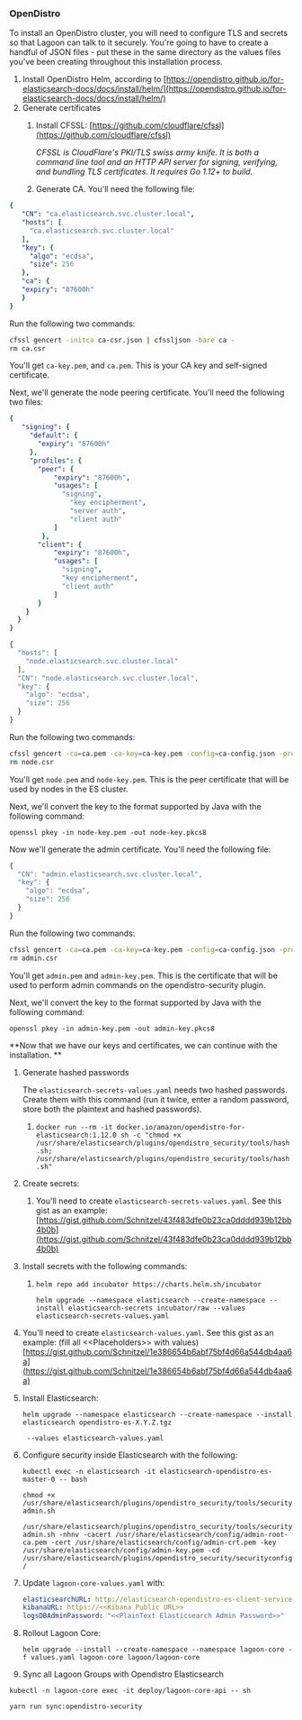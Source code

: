 ### OpenDistro

To install an OpenDistro cluster, you will need to configure TLS and secrets so that Lagoon can talk to it securely. You're going to have to create a handful of JSON files - put these in the same directory as the values files you've been creating throughout this installation process.

1. Install OpenDistro Helm, according to [https://opendistro.github.io/for-elasticsearch-docs/docs/install/helm/](https://opendistro.github.io/for-elasticsearch-docs/docs/install/helm/)
2. Generate certificates
   1.  Install CFSSL:  [https://github.com/cloudflare/cfssl](https://github.com/cloudflare/cfssl)

       _CFSSL is CloudFlare's PKI/TLS swiss army knife. It is both a command line tool and an HTTP API server for signing, verifying, and bundling TLS certificates. It requires Go 1.12+ to build._
   2. Generate CA. You'll need the following file:

```yaml title="ca-csr.json"
{
   "CN": "ca.elasticsearch.svc.cluster.local",
   "hosts": [
     "ca.elasticsearch.svc.cluster.local"
   ],
   "key": {
     "algo": "ecdsa",
     "size": 256
   },
   "ca": {
   "expiry": "87600h"
   }
}
```

Run the following two commands:

```bash
cfssl gencert -initca ca-csr.json | cfssljson -bare ca -
rm ca.csr
```

You'll get `ca-key.pem`, and `ca.pem`. This is your CA key and self-signed certificate.

Next, we'll generate the node peering certificate. You'll need the following two files:

```yaml title="ca-config.json"
{
   "signing": {
     "default": {
       "expiry": "87600h"
     },
     "profiles": {
       "peer": {
           "expiry": "87600h",
           "usages": [
             "signing",
               "key encipherment",
               "server auth",
               "client auth"
           ]
        },
       "client": {
           "expiry": "87600h",
           "usages": [
             "signing",
             "key encipherment",
             "client auth"
           ]
       }
    }
  }
}
```

```javascript title="node.json"
{
  "hosts": [
    "node.elasticsearch.svc.cluster.local"
  ],
  "CN": "node.elasticsearch.svc.cluster.local",
  "key": {
    "algo": "ecdsa",
    "size": 256
  }
}
```

Run the following two commands:

```bash
cfssl gencert -ca=ca.pem -ca-key=ca-key.pem -config=ca-config.json -profile=peer node.json | cfssljson -bare node
rm node.csr
```

You'll get `node.pem` and `node-key.pem`. This is the peer certificate that will be used by nodes in the ES cluster.

Next, we'll convert the key to the format supported by Java with the following command:

`openssl pkey -in node-key.pem -out node-key.pkcs8`

Now we'll generate the admin certificate. You'll need the following file:

```javascript title="admin.json"
{
  "CN": "admin.elasticsearch.svc.cluster.local",
  "key": {
    "algo": "ecdsa",
    "size": 256
  }
}
```

Run the following two commands:

```bash
cfssl gencert -ca=ca.pem -ca-key=ca-key.pem -config=ca-config.json -profile=client admin.json | cfssljson -bare admin
rm admin.csr
```

You'll get `admin.pem` and `admin-key.pem`. This is the certificate that will be used to perform admin commands on the opendistro-security plugin.

Next, we'll convert the key to the format supported by Java with the following command:

`openssl pkey -in admin-key.pem -out admin-key.pkcs8`

**Now that we have our keys and certificates, we can continue with the installation. **

1.  Generate hashed passwords

    The `elasticsearch-secrets-values.yaml` needs two hashed passwords. Create them with this command (run it twice, enter a random password, store both the plaintext and hashed passwords).

    1. `docker run --rm -it docker.io/amazon/opendistro-for-elasticsearch:1.12.0 sh -c "chmod +x /usr/share/elasticsearch/plugins/opendistro_security/tools/hash.sh; /usr/share/elasticsearch/plugins/opendistro_security/tools/hash.sh"`
2. Create secrets:
   1. You'll need to create `elasticsearch-secrets-values.yaml`. See this gist as an example: [https://gist.github.com/Schnitzel/43f483dfe0b23ca0dddd939b12bb4b0b](https://gist.github.com/Schnitzel/43f483dfe0b23ca0dddd939b12bb4b0b)
3. Install secrets with the following commands:
   1. `helm repo add incubator https://charts.helm.sh/incubator`

       `helm upgrade --namespace elasticsearch --create-namespace --install elasticsearch-secrets incubator/raw --values elasticsearch-secrets-values.yaml `
4. You'll need to create `elasticsearch-values.yaml`.  See this gist as an example: (fill all <\<Placeholders>> with values) [https://gist.github.com/Schnitzel/1e386654b6abf75bf4d66a544db4aa6a](https://gist.github.com/Schnitzel/1e386654b6abf75bf4d66a544db4aa6a)
5. Install Elasticsearch:

    `helm upgrade --namespace elasticsearch --create-namespace --install elasticsearch opendistro-es-X.Y.Z.tgz`

    `  --values elasticsearch-values.yaml  `
6. Configure security inside Elasticsearch with the following:

    `kubectl exec -n elasticsearch -it elasticsearch-opendistro-es-master-0 -- bash`

    `chmod +x /usr/share/elasticsearch/plugins/opendistro_security/tools/securityadmin.sh`

    `/usr/share/elasticsearch/plugins/opendistro_security/tools/securityadmin.sh -nhnv -cacert /usr/share/elasticsearch/config/admin-root-ca.pem -cert /usr/share/elasticsearch/config/admin-crt.pem -key /usr/share/elasticsearch/config/admin-key.pem -cd /usr/share/elasticsearch/plugins/opendistro_security/securityconfig/`
7. Update `lagoon-core-values.yaml` with:

      ```yaml title="lagoon-core-values.yaml"
      elasticsearchURL: http://elasticsearch-opendistro-es-client-service.elasticsearch.svc.cluster.local:9200
      kibanaURL: https://<<Kibana Public URL>>
      logsDBAdminPassword: "<<PlainText Elasticsearch Admin Password>>"
      ```

8. Rollout Lagoon Core:

   `helm upgrade --install --create-namespace --namespace lagoon-core -f values.yaml lagoon-core lagoon/lagoon-core`

9. Sync all Lagoon Groups with Opendistro Elasticsearch

`kubectl -n lagoon-core exec -it deploy/lagoon-core-api -- sh`

`yarn run sync:opendistro-security`
